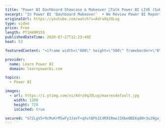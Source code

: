 ```yaml
---
title: "Power BI Dashboard Showcase & Makeover 🔴Talk Power BI LIVE (Subscribe & Join)"
excerpt: "In Power BI 'Dashboard Makeover'  • We Review Power BI Reports/Dashboards sent in by users  • Provide expert feedback and ideas on how to improve  • Submit Your Screenshots or PBIX file here 👉 https://www.learnpowerbi.com/makeover  ⚠️NOTE⚠️ :  • Do NOT send any sensitive data in your screenshots  •"
originalUrl: https://youtube.com/watch?v=Adra9qJOLug
type: video
price: Free
length: PT1H49M15S
publishedDateTime: 2020-07-27T12:23:49Z
heat: 52

featuredContent: "<iframe width=\"800\" height=\"500\" frameborder=\"0\" src=\"https://www.youtube.com/embed/Adra9qJOLug\" allow=\"accelerometer; autoplay; encrypted-media; gyroscope; picture-in-picture\" allowfullscreen></iframe>"

provider:
  name: Learn Power BI
  domain: learnpowerbi.com

topics:
  - Power BI

images:
  - url: https://i.ytimg.com/vi/Adra9qJOLug/maxresdefault.jpg
    width: 1280
    height: 720
    isCached: true

secured: "G72LgVS+9cMuKrM5wFy3JaVf+qXvtBPb1C4R9IRmeJ3Xbe0BEKq8N+3uJ9gujxTo3BF0aUPh7nHPuFhFfNxDVm1/Hde6X2J3EiDomhLmaDOhVc4s8pN0VeYmbR3QnJhS4U4gYSCxU2zN14Tr7UbS4FT1TiZtiaLuGPaUXn7idWFpNVjVBx4Y3e92kDX3vXC4pQjyq05agD/xGn1fWlHujTlLU2RykgtWhPh6uEC6QEqSbjn6m7xIFZOVexRIMFrkYro1sc0r/y/hduEWgQNivpmD5oKo1iuNC1X16wchBTWkDC0b6a2mztdGkvEcAPx3llHfbn7idTSqneNheuFg+7Q3L6w1le+QjKVpdFeVNG9Az4P2TTM2fmZKh3SQ5Qje5stnLzyKYGDOrmxCeyaSvA==;o3keHwNaKFMwIz2U8gL+sQ=="
---
```


